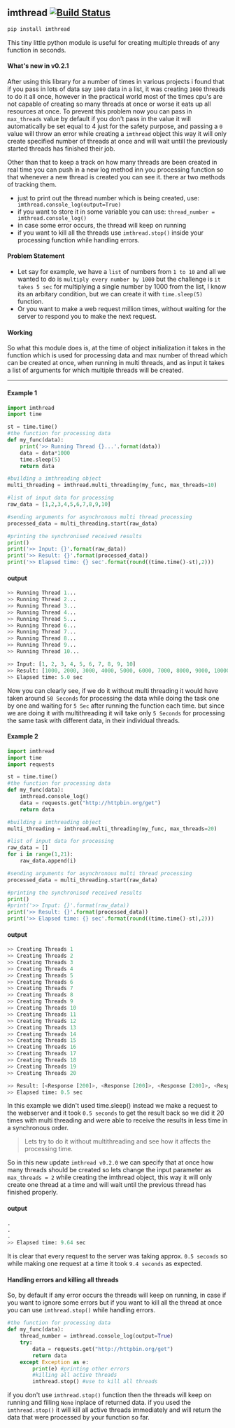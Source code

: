 ## imthread [![Build Status](https://travis-ci.org/joemccann/dillinger.svg?branch=master)](https://travis-ci.org/joemccann/dillinger)

```python
pip install imthread
```

This tiny little python module is useful for creating multiple threads of any function in seconds.

#### What's new in v0.2.1

After using this library for a number of times in various projects i found that if you pass in lots of data say ``1000`` data in a list, it was creating ``1000`` threads to do it all once, however in the practical world most of the times cpu's are not capable of creating so many threads at once or worse it eats up all resources at once. To prevent this problem now you can pass in ``max_threads`` value by default if you don't pass in the value it will automatically be set equal to 4 just for the safety purpose, and passing a `0` value will throw an error  while creating a ``imthread`` object this way it will only create specified number of threads at once and will wait untill the previously started threads has finished their job.

Other than that to keep a track on how many threads are been created in real time you can push in a new log method inn you processing function so that whenever a new thread is created you can see it. there ar two methods of tracking them.

- just to print out the thread number which is being created, use: `` imthread.console_log(output=True)``
- if you want to store it in some variable you can use: ``thread_number = imthread.console_log()``
- in case some error occurs, the thread will keep on running
- if you want to kill all the threads use ``imthread.stop()`` inside your processing function while handling errors.

#### Problem Statement

- Let say  for example, we have a ``list`` of numbers from `1 to 10` and all we wanted to do is `multiply every number by 1000` but the  challenge is ``it takes 5 sec`` for multiplying a single number by 1000 from the list, I know its an arbitary condition, but we can create it with ``time.sleep(5)`` function.
- Or you want to make a web request million times, without waiting for the server to respond you to make the next request.

#### Working

So what this module does is, at the time of object initialization it takes in the function which is used for processing data and max number of thread which can be created at once, when running in multi threads, and as input it takes a list of arguments for which multiple threads will be created.

------

#### Example 1

```python
import imthread
import time

st = time.time()
#the function for processing data
def my_func(data):
    print('>> Running Thread {}...'.format(data))
    data = data*1000
    time.sleep(5)
    return data

#building a imthreading object
multi_threading = imthread.multi_threading(my_func, max_threads=10)

#list of input data for processing
raw_data = [1,2,3,4,5,6,7,8,9,10]

#sending arguments for asynchronous multi thread processing
processed_data = multi_threading.start(raw_data)

#printing the synchronised received results
print()
print('>> Input: {}'.format(raw_data))
print('>> Result: {}'.format(processed_data))
print('>> Elapsed time: {} sec'.format(round((time.time()-st),2)))
```

#### output

```python
>> Running Thread 1...
>> Running Thread 2...
>> Running Thread 3...
>> Running Thread 4...
>> Running Thread 5...
>> Running Thread 6...
>> Running Thread 7...
>> Running Thread 8...
>> Running Thread 9...
>> Running Thread 10...

>> Input: [1, 2, 3, 4, 5, 6, 7, 8, 9, 10]
>> Result: [1000, 2000, 3000, 4000, 5000, 6000, 7000, 8000, 9000, 10000]
>> Elapsed time: 5.0 sec
```

Now you can clearly see, if we do it without multi threading it would have taken around ``50 Seconds`` for processing the data while doing the task one by one and waiting for ``5 Sec`` after running the function each time. but since we are doing it with multithreading it will take only ``5 Seconds``  for processing the same task with different data, in their individual threads.

#### Example 2

````python
import imthread
import time
import requests

st = time.time()
#the function for processing data
def my_func(data):
    imthread.console_log()
    data = requests.get("http://httpbin.org/get")
    return data

#building a imthreading object
multi_threading = imthread.multi_threading(my_func, max_threads=20)

#list of input data for processing
raw_data = []
for i in range(1,21):
    raw_data.append(i)

#sending arguments for asynchronous multi thread processing
processed_data = multi_threading.start(raw_data)

#printing the synchronised received results
print()
#print('>> Input: {}'.format(raw_data))
print('>> Result: {}'.format(processed_data))
print('>> Elapsed time: {} sec'.format(round((time.time()-st),2)))

````

#### output

````python
>> Creating Threads 1
>> Creating Threads 2
>> Creating Threads 3
>> Creating Threads 4
>> Creating Threads 5
>> Creating Threads 6
>> Creating Threads 7
>> Creating Threads 8
>> Creating Threads 9
>> Creating Threads 10
>> Creating Threads 11
>> Creating Threads 12
>> Creating Threads 13
>> Creating Threads 14
>> Creating Threads 15
>> Creating Threads 16
>> Creating Threads 17
>> Creating Threads 18
>> Creating Threads 19
>> Creating Threads 20

>> Result: [<Response [200]>, <Response [200]>, <Response [200]>, <Response [200]>, <Response [200]>, <Response [200]>, <Response [200]>, <Response [200]>, <Response [200]>, <Response [200]>, <Response [200]>, <Response [200]>, <Response [200]>, <Response [200]>, <Response [200]>, <Response [200]>, <Response [200]>, <Response [200]>, <Response [200]>, <Response [200]>]
>> Elapsed time: 0.5 sec
````

In this example we didn't used time.sleep() instead we make a request to the webserver and it took ``0.5 seconds`` to get the result back so we did it 20 times with multi threading and were able to receive the results in less time in a synchronous order.

> Lets try to do it without multithreading and see how it affects the processing time.

So in this new update ``imthread v0.2.0``  we can specify that at once how many threads should be created so lets change the input parameter as ``max_threads = 2``  while creating the imthread object, this way it will only create one thread at a time and will wait until the previous thread has finished properly.

#### output

````python
.
.
.
>> Elapsed time: 9.64 sec
````

It is clear that every request to the server was taking approx. ``0.5 seconds`` so while making one request at a time it took ``9.4 seconds`` as expected.



#### Handling errors and killing all threads

So, by default if any error occurs the threads will keep on running, in case if you want to ignore some errors but if you want to kill all the thread at once you can use ``imthread.stop()`` while handling errors.

```python
#the function for processing data
def my_func(data):
    thread_number = imthread.console_log(output=True)
    try:
        data = requests.get("http://httpbin.org/get")
        return data
    except Exception as e:
        print(e) #printing other errors
        #killing all active threads
        imthread.stop() #use to kill all threads
```

if you don't use ``imthread.stop()`` function then the threads will keep on running and filling ``None`` inplace of returned data. if you used the ``imthread.stop()`` it will kill all active threads immediately and will return the data that were processed by your function so far.
